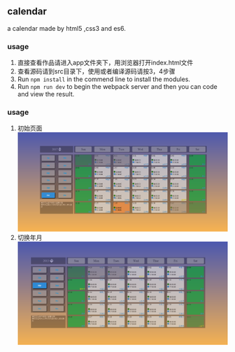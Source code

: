 ## calendar
a calendar made by html5 ,css3 and es6.
### usage
1. 直接查看作品请进入app文件夹下，用浏览器打开index.html文件
2. 查看源码请到src目录下，使用或者编译源码请按3，4步骤
3. Run `npm install` in the commend line to install the modules.
4. Run `npm run dev` to begin the webpack server and then you can code and view the result.

### usage
1. 初始页面
![image](screenshots/1.PNG)
2. 切换年月
![image](screenshots/3.PNG)
